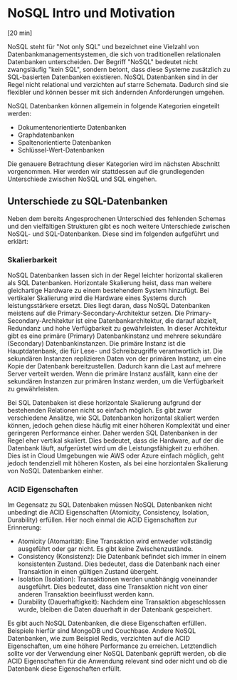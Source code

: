 # NoSQL Intro und Motivation
[20 min]

NoSQL steht für "Not only SQL" und bezeichnet eine Vielzahl von Datenbankmanagementsystemen, die sich von traditionellen relationalen Datenbanken unterscheiden. Der Begriff "NoSQL" bedeutet nicht zwangsläufig "kein SQL", sondern betont, dass diese Systeme zusätzlich zu SQL-basierten Datenbanken existieren. NoSQL Datenbanken sind in der Regel nicht relational und verzichten auf starre Schemata. Dadurch sind sie flexibler und können besser mit sich ändernden Anforderungen umgehen.

NoSQL Datenbanken können allgemein in folgende Kategorien eingeteilt werden:

- Dokumentenorientierte Datenbanken
- Graphdatenbanken
- Spaltenorientierte Datenbanken
- Schlüssel-Wert-Datenbanken

Die genauere Betrachtung dieser Kategorien wird im nächsten Abschnitt vorgenommen. Hier werden wir stattdessen auf die grundlegenden Unterschiede zwischen NoSQL und SQL eingehen.

## Unterschiede zu SQL-Datenbanken

Neben dem bereits Angesprochenen Unterschied des fehlenden Schemas und den vielfältigen Strukturen gibt es noch weitere Unterschiede zwischen NoSQL- und SQL-Datenbanken. Diese sind im folgenden aufgeführt und erklärt:

### Skalierbarkeit

NoSQL Datenbanken lassen sich in der Regel leichter horizontal skalieren als SQL Datenbanken. Horizontale Skalierung heist, dass man weitere gleichartige Hardware zu einem bestehendem System hinzufügt. Bei vertikaler Skalierung wird die Hardware eines Systems durch leistungsstärkere ersetzt. Dies liegt daran, dass NoSQL Datenbanken meistens auf die Primary-Secondary-Architektur setzen. Die Primary-Secondary-Architektur ist eine Datenbankarchitektur, die darauf abzielt, Redundanz und hohe Verfügbarkeit zu gewährleisten. In dieser Architektur gibt es eine primäre (Primary) Datenbankinstanz und mehrere sekundäre (Secondary) Datenbankinstanzen. Die primäre Instanz ist die Hauptdatenbank, die für Lese- und Schreibzugriffe verantwortlich ist. Die sekundären Instanzen replizieren Daten von der primären Instanz, um eine Kopie der Datenbank bereitzustellen. Dadurch kann die Last auf mehrere Server verteilt werden. Wenn die primäre Instanz ausfällt, kann eine der sekundären Instanzen zur primären Instanz werden, um die Verfügbarkeit zu gewährleisten.

Bei SQL Datenbaken ist diese horizontale Skalierung aufgrund der bestehenden Relationen nicht so einfach möglich. Es gibt zwar verschiedene Ansätze, wie SQL Datenbanken horizontal skaliert werden können, jedoch gehen diese häufig mit einer höheren Komplexität und einer geringeren Performance einher. Daher werden SQL Datenbanken in der Regel eher vertikal skaliert. Dies bedeutet, dass die Hardware, auf der die Datenbank läuft, aufgerüstet wird um die Leistungsfähigkeit zu erhöhen. Dies ist in Cloud Umgebungen wie AWS oder Azure einfach möglich, geht jedoch tendenziell mit höheren Kosten, als bei eine horziontalen Skalierung von NoSQL Datenbanken einher.

### ACID Eigenschaften

Im Gegensatz zu SQL Datenbaken müssen NoSQL Datenbanken nicht unbedingt die ACID Eigenschaften (Atomicity, Consistency, Isolation, Durability) erfüllen. Hier noch einmal die ACID Eigenschaften zur Erinnerung:

- Atomicity (Atomarität): Eine Transaktion wird entweder vollständig ausgeführt oder gar nicht. Es gibt keine Zwischenzustände.
- Consistency (Konsistenz): Die Datenbank befindet sich immer in einem konsistenten Zustand. Dies bedeutet, dass die Datenbank nach einer Transaktion in einen gültigen Zustand übergeht.
- Isolation (Isolation): Transaktionen werden unabhängig voneinander ausgeführt. Dies bedeutet, dass eine Transaktion nicht von einer anderen Transaktion beeinflusst werden kann.
- Durability (Dauerhaftigkeit): Nachdem eine Transaktion abgeschlossen wurde, bleiben die Daten dauerhaft in der Datenbank gespeichert.

Es gibt auch NoSQL Datenbanken, die diese Eigenschaften erfüllen. Beispiele hierfür sind MongoDB und Couchbase. Andere NoSQL Datenbanken, wie zum Beispiel Redis, verzichten auf die ACID Eigenschaften, um eine höhere Performance zu erreichen. Letztendlich sollte vor der Verwendung einer NoSQL Datenbank geprüft werden, ob die ACID Eigenschaften für die Anwendung relevant sind oder nicht und ob die Datenbank diese Eigenschaften erfüllt.